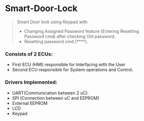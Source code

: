 # Smart-Door-Lock
> Smart Door lock using Keypad with
> - Changing Assigned Password feature (Entering Resetting Password cmd) after checking Old password.
> - Resetting password cmd (****).
### Consists of 2 ECUs: 
* First ECU (HMI) responsible for Interfacing with the User
* Second ECU responsible for System operations and Control.
### Drivers Implemented:
- UART(Communication between 2 uC).
- SPI (Connection between uC and EEPROM)
- External EEPROM
- LCD
- Keypad

